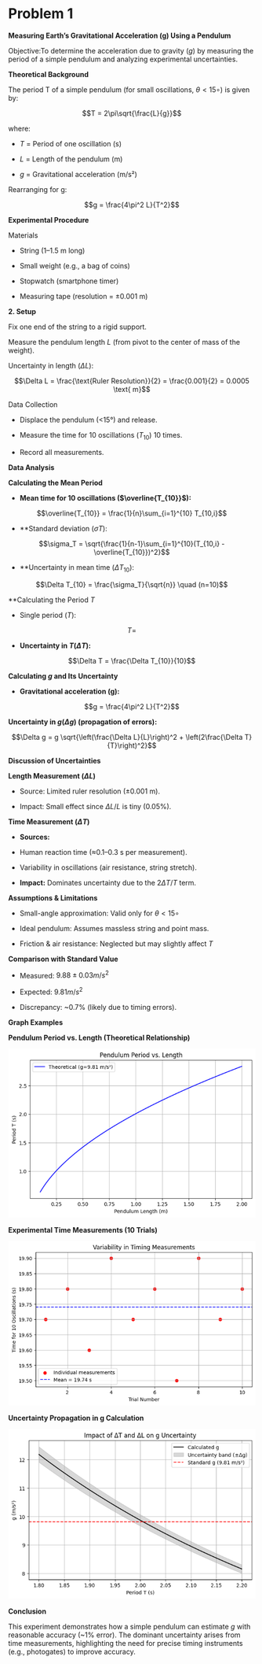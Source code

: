 # Problem 1

**Measuring Earth’s Gravitational Acceleration (g) Using a Pendulum**

Objective:To determine the acceleration due to gravity $(g)$ by measuring the period of a simple pendulum and analyzing experimental uncertainties.

**Theoretical Background**

The period T of a simple pendulum (for small oscillations, $θ<15 ∘)$ is given by: 

$$T = 2\pi\sqrt{\frac{L}{g}}$$

where:

- $T$ = Period of one oscillation (s)

- $L$ = Length of the pendulum (m)

- $g$ = Gravitational acceleration (m/s²)

Rearranging for g:

$$g = \frac{4\pi^2 L}{T^2}$$

**Experimental Procedure**

Materials

- String (1–1.5 m long)

- Small weight (e.g., a bag of coins)

- Stopwatch (smartphone timer)

- Measuring tape (resolution = ±0.001 m)

**2. Setup**

Fix one end of the string to a rigid support.

Measure the pendulum length $L$ (from pivot to the center of mass of the weight).

Uncertainty in length $(ΔL)$: 

$$\Delta L = \frac{\text{Ruler Resolution}}{2} = \frac{0.001}{2} = 0.0005 \text{ m}$$

Data Collection

- Displace the pendulum (<15°) and release.

- Measure the time for 10 oscillations $(T_{10})$ 10 times.

- Record all measurements.

**Data Analysis**

**Calculating the Mean Period**

- **Mean time for 10 oscillations ($\overline{T_{10}}$):**

$$\overline{T_{10}} = \frac{1}{n}\sum_{i=1}^{10} T_{10,i}$$

- **Standard deviation ($σT$):

$$\sigma_T = \sqrt{\frac{1}{n-1}\sum_{i=1}^{10}(T_{10,i} - \overline{T_{10}})^2}$$

- **Uncertainty in mean time $(\Delta T_{10})$:

$$\Delta T_{10} = \frac{\sigma_T}{\sqrt{n}} \quad (n=10)$$

**Calculating the Period $T$

- Single period $(T)$: 

$$T=$$

- **Uncertainty in $T (ΔT):$**

$$\Delta T = \frac{\Delta T_{10}}{10}$$

**Calculating $g$ and Its Uncertainty**

- **Gravitational acceleration (g):**

$$g = \frac{4\pi^2 L}{T^2}$$

**Uncertainty in $g(Δg)$ (propagation of errors):**

$$\Delta g = g \sqrt{\left(\frac{\Delta L}{L}\right)^2 + \left(2\frac{\Delta T}{T}\right)^2}$$

**Discussion of Uncertainties**

**Length Measurement $(ΔL)$**

- Source: Limited ruler resolution (±0.001 m).

- Impact: Small effect since $ΔL/L$ is tiny (0.05%).

**Time Measurement $(ΔT)$**

- **Sources:**

- Human reaction time (≈0.1–0.3 s per measurement).

- Variability in oscillations (air resistance, string stretch).

- **Impact:** Dominates uncertainty due to the $2ΔT/T$ term.

**Assumptions & Limitations**
- Small-angle approximation: Valid only for $θ<15∘$

- Ideal pendulum: Assumes massless string and point mass.

- Friction & air resistance: Neglected but may slightly affect $T$

**Comparison with Standard Value**

- Measured: $9.88±0.03m/s^2$

- Expected: $9.81m/s^2$

- Discrepancy: ~0.7% (likely due to timing errors).

**Graph Examples**

**Pendulum Period vs. Length (Theoretical Relationship)**

![alt text](image.png)

**Experimental Time Measurements (10 Trials)**

![alt text](image-1.png)

**Uncertainty Propagation in g Calculation**

![alt text](image-2.png)

**Conclusion**

This experiment demonstrates how a simple pendulum can estimate 
$g$ with reasonable accuracy (~1% error). The dominant uncertainty arises from time measurements, highlighting the need for precise timing instruments (e.g., photogates) to improve accuracy.



